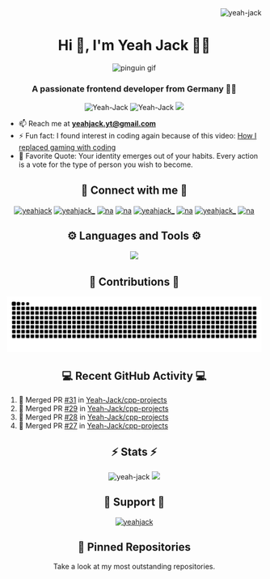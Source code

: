 <div align="right">
	<img src="https://komarev.com/ghpvc/?username=yeah-jack&label=Profile%20views&style=flat" alt="yeah-jack"/>
</div>

<div align="center"> 
	<h1>Hi 👋, I'm Yeah Jack 👨‍💻</h1>
	<img src="https://media.tenor.com/NeJfHqkmdMIAAAAi/tux-linux-penguin.gif" alt="pinguin gif"/>
	<h3 align="center">A passionate frontend developer from Germany 🥨🍻</h3>
	<img src="https://github-readme-stats.vercel.app/api?username=Yeah-Jack&theme=transparent&hide_border=true&include_all_commits=true&count_private=true&show_icons=true&title_color=8E2DE2&icon_color=8E2DE2" alt="Yeah-Jack"/>
	<img src="https://github-readme-stats.vercel.app/api/top-langs?username=Yeah-Jack&theme=transparent&hide_border=true&include_all_commits=true&count_private=true&show_icons=true&title_color=8E2DE2&icon_color=8E2DE2&layout=compact" alt="Yeah-Jack"/>
 	<img src="https://github-widgetbox.vercel.app/api/profile?username=Yeah-Jack&data=followers,repositories,stars,commits">
</div>

- 📫 Reach me at **yeahjack.yt@gmail.com**
- ⚡ Fun fact: I found interest in coding again because of this video: [How I replaced gaming with coding](https://youtu.be/qBC6VHhj64c)
- 💭 Favorite Quote: Your identity emerges out of your habits. Every action is a vote for the type of person you wish to become.

<div align="center">
	<h2>🤝 Connect with me 🤝</h2>
  <a href="https://codepen.io/yeahjack" target="blank"> <img align="center" src="https://raw.githubusercontent.com/rahuldkjain/github-profile-readme-generator/master/src/images/icons/Social/codepen.svg" alt="yeahjack" height="30" width="40"/></a>
  <a href="https://x.com/yeahjack_" target="blank"> <img align="center" src="https://raw.githubusercontent.com/rahuldkjain/github-profile-readme-generator/master/src/images/icons/Social/twitter.svg" alt="yeahjack_" height="30" width="40"/></a>
  <a href="https://www.linkedin.com/in/frederik1bauer" target="blank"> <img align="center" src="https://raw.githubusercontent.com/rahuldkjain/github-profile-readme-generator/master/src/images/icons/Social/linked-in-alt.svg" alt="na" height="30" width="40"/></a>
  <a href="https://www.facebook.com/yeahjack0" target="blank"> <img align="center" src="https://raw.githubusercontent.com/rahuldkjain/github-profile-readme-generator/master/src/images/icons/Social/facebook.svg" alt="na" height="30" width="40"/></a>
  <a href="https://instagram.com/yeahjack_" target="blank"> <img align="center" src="https://raw.githubusercontent.com/rahuldkjain/github-profile-readme-generator/master/src/images/icons/Social/instagram.svg" alt="yeahjack_" height="30" width="40"/></a>
  <a href="https://www.behance.net/yeahjack" target="blank"> <img align="center" src="https://raw.githubusercontent.com/rahuldkjain/github-profile-readme-generator/master/src/images/icons/Social/behance.svg" alt="na" height="30" width="40"/></a>
  <a href="https://www.youtube.com/channel/UCcPk9cZSVXpabjFHeRysiWA" target="blank"> <img align="center" src="https://raw.githubusercontent.com/rahuldkjain/github-profile-readme-generator/master/src/images/icons/Social/youtube.svg" alt="yeahjack_" height="30" width="40"/></a>
  <a href="https://discord.com/users/588774210998894618" target="blank"> <img align="center" src="https://raw.githubusercontent.com/rahuldkjain/github-profile-readme-generator/master/src/images/icons/Social/discord.svg" alt="na" height="30" width="40"/></a>
</div>

<div align="center">
	<h2>⚙️ Languages and Tools ⚙️</h2>
	<img src="https://github-widgetbox.vercel.app/api/skills?languages=html,css,cpp,mysql,markdown&tools=git,docker,npm,vercel,prettier&software=linux,windows,vscode&includeNames=true"/>
	<h2>🐍 Contributions 🐍</h2>
</div>

<picture>
  <source media="(prefers-color-scheme: dark)" srcset="https://raw.githubusercontent.com/yeah-jack/yeah-jack/output/github-contribution-grid-snake-dark.svg">
  <source media="(prefers-color-scheme: light)" srcset="https://raw.githubusercontent.com/yeah-jack/yeah-jack/output/github-contribution-grid-snake.svg">
  <img src="https://raw.githubusercontent.com/yeah-jack/yeah-jack/output/github-contribution-grid-snake.svg" alt="GitHub contribution grid snake animation">
</picture>

<h2 align="center">💻 Recent GitHub Activity 💻</h2>

<!--START_SECTION:activity-->
1. 🎉 Merged PR [#31](https://github.com/Yeah-Jack/cpp-projects/pull/31) in [Yeah-Jack/cpp-projects](https://github.com/Yeah-Jack/cpp-projects)
2. 🎉 Merged PR [#29](https://github.com/Yeah-Jack/cpp-projects/pull/29) in [Yeah-Jack/cpp-projects](https://github.com/Yeah-Jack/cpp-projects)
3. 🎉 Merged PR [#28](https://github.com/Yeah-Jack/cpp-projects/pull/28) in [Yeah-Jack/cpp-projects](https://github.com/Yeah-Jack/cpp-projects)
4. 🎉 Merged PR [#27](https://github.com/Yeah-Jack/cpp-projects/pull/27) in [Yeah-Jack/cpp-projects](https://github.com/Yeah-Jack/cpp-projects)
 <!--END_SECTION:activity-->

<div align="center">
	<h2>⚡ Stats ⚡</h2>
	<img src="https://github-profile-trophy.vercel.app/?username=yeah-jack&theme=algolia&no-bg=true" alt="yeah-jack"/>
	<img src="https://github-readme-streak-stats.herokuapp.com?user=YeahJack&theme=material-palenight&show_icons=true&count_private=true&theme=transparent&hide_border=true&title_color=8E2DE2&icon_color=8E2DE2&locale=en&layout=compact">
	<h2>🤗 Support 🤗</h2>
  <a href="https://ko-fi.com/yeahjack"> <img src="https://cdn.ko-fi.com/cdn/kofi6.png" height="50" width="210" alt="yeahjack"/></a>
	<h2> 📌 Pinned Repositories </h2>
	<p> Take a look at my most outstanding repositories. </p>
</div>
